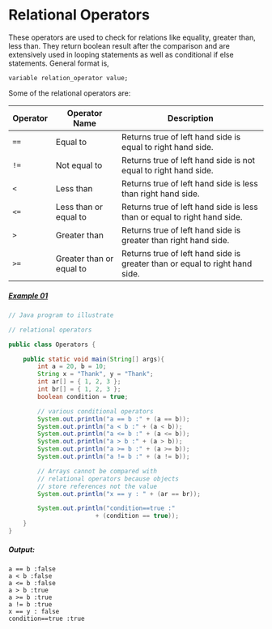 # Relational Operators

These operators are used to check for relations like equality, greater than, less than. They return boolean result after the comparison and are extensively used in looping statements as well as conditional if else statements. General format is,

	variable relation_operator value; 

Some of the relational operators are:

|Operator|Operator Name|Description|
|---|---|---|
|`==`|Equal to|Returns true of left hand side is equal to right hand side.|
|`!=`|Not equal to|Returns true of left hand side is not equal to right hand side.|
|`<`|Less than|Returns true of left hand side is less than right hand side.|
|`<=`|Less than or equal to|Returns true of left hand side is less than or equal to right hand side.|
|`>`|Greater than|Returns true of left hand side is greater than right hand side.|
|`>=`|Greater than or equal to|Returns true of left hand side is greater than or equal to right hand side.|

##### [Example 01](../20-Examples/06-Operators/04-Relational-Operator/Example-01)

```java
// Java program to illustrate 

// relational operators 

public class Operators { 

	public static void main(String[] args){
		int a = 20, b = 10; 
		String x = "Thank", y = "Thank"; 
		int ar[] = { 1, 2, 3 }; 
		int br[] = { 1, 2, 3 }; 
		boolean condition = true; 

		// various conditional operators 
		System.out.println("a == b :" + (a == b)); 
		System.out.println("a < b :" + (a < b)); 
		System.out.println("a <= b :" + (a <= b)); 
		System.out.println("a > b :" + (a > b)); 
		System.out.println("a >= b :" + (a >= b)); 
		System.out.println("a != b :" + (a != b)); 

		// Arrays cannot be compared with 
		// relational operators because objects 
		// store references not the value 
		System.out.println("x == y : " + (ar == br)); 

		System.out.println("condition==true :"
						+ (condition == true)); 
	} 
} 
```

##### Output:

	a == b :false   
	a < b :false   
	a <= b :false   
	a > b :true   
	a >= b :true   
	a != b :true   
	x == y : false   
	condition==true :true
